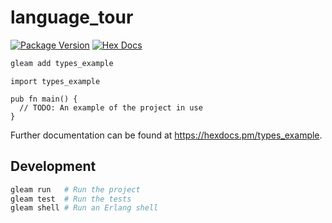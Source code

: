 # language_tour

[![Package Version](https://img.shields.io/hexpm/v/types_example)](https://hex.pm/packages/types_example)
[![Hex Docs](https://img.shields.io/badge/hex-docs-ffaff3)](https://hexdocs.pm/types_example/)

```sh
gleam add types_example
```
```gleam
import types_example

pub fn main() {
  // TODO: An example of the project in use
}
```

Further documentation can be found at <https://hexdocs.pm/types_example>.

## Development

```sh
gleam run   # Run the project
gleam test  # Run the tests
gleam shell # Run an Erlang shell
```
